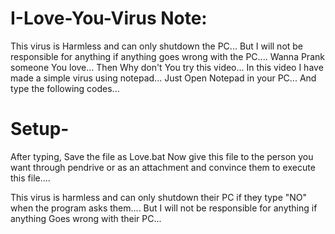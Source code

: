# I-Love-You-Virus Note: 
This virus is Harmless and can only shutdown the PC...
But I will not be responsible for anything if anything goes wrong with the PC....
Wanna Prank someone You love...
Then Why don't You try this video...
In this video I have made a simple virus using notepad...
Just Open Notepad in your PC...
And type the following codes...

# Setup-

After typing, Save the file as Love.bat
Now give this file to the person you want through pendrive or as an attachment and convince them to execute this file....

This virus is harmless and can only shutdown their PC if they type "NO" when the program asks them....
But I will not be responsible for anything if anything Goes wrong with their PC...
